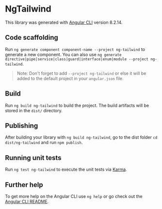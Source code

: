 # NgTailwind

This library was generated with [Angular CLI](https://github.com/angular/angular-cli) version 8.2.14.

## Code scaffolding

Run `ng generate component component-name --project ng-tailwind` to generate a new component. You can also use `ng generate directive|pipe|service|class|guard|interface|enum|module --project ng-tailwind`.
> Note: Don't forget to add `--project ng-tailwind` or else it will be added to the default project in your `angular.json` file. 

## Build

Run `ng build ng-tailwind` to build the project. The build artifacts will be stored in the `dist/` directory.

## Publishing

After building your library with `ng build ng-tailwind`, go to the dist folder `cd dist/ng-tailwind` and run `npm publish`.

## Running unit tests

Run `ng test ng-tailwind` to execute the unit tests via [Karma](https://karma-runner.github.io).

## Further help

To get more help on the Angular CLI use `ng help` or go check out the [Angular CLI README](https://github.com/angular/angular-cli/blob/master/README.md).
